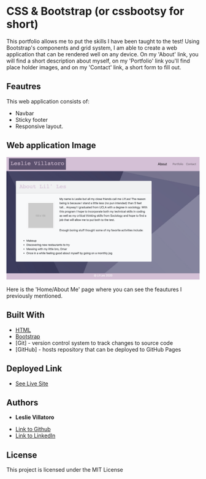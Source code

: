 # CSS & Bootstrap (or cssbootsy for short)

This portfolio allows me to put the skills I have been taught to the test! Using Bootstrap's components and grid system, I am able to create a web application that can be rendered well on any device. On my 'About' link, you will find a short description about myself, on my 'Portfolio' link you'll find place holder images, and on my 'Contact' link, a short form to fill out.

## Feautres

This web application consists of: 
 - Navbar 
 - Sticky footer
 - Responsive layout.

 ## Web application Image

 ![Site image](./assets/Portfolioimage.png)

 Here is the 'Home/About Me' page where you can see the feautures I previously mentioned.


## Built With

* [HTML](https://developer.mozilla.org/en-US/docs/Web/HTML)
* [Bootstrap](https://getbootstrap.com/)
* [Git] - version control system to track changes to source code
* [GitHub] - hosts repository that can be deployed to GitHub Pages


## Deployed Link

* [See Live Site](https://leslievill.github.io/cssbootsy/)


## Authors

* **Leslie Villatoro** 

- [Link to Github](https://github.com/leslievill)
- [Link to LinkedIn](www.linkedin.com/in/leslie-villatoro-a3632a1a3)



## License

This project is licensed under the MIT License 



